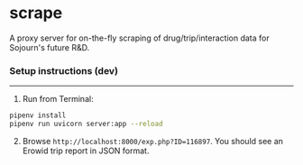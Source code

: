 # scrape

A proxy server for on-the-fly scraping of drug/trip/interaction data for Sojourn's future R&D.

### Setup instructions (dev)
---

1. Run from Terminal:

```bash
pipenv install
pipenv run uvicorn server:app --reload
```

2. Browse `http://localhost:8000/exp.php?ID=116897`. You should see an Erowid trip report in JSON format.
